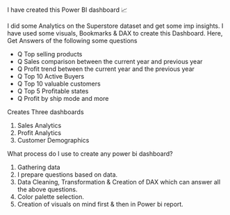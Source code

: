 I have created this Power BI dashboard 📈


I did some Analytics on the Superstore dataset and get some imp insights. I have used some visuals, Bookmarks & DAX to create this Dashboard.
Here, Get Answers of the following some questions

+ Q Top selling products
+ Q Sales comparison between the current year and previous year
+ Q Profit trend between the current year and the previous year
+ Q Top 10 Active Buyers
+ Q Top 10 valuable customers
+ Q Top 5 Profitable states
+ Q Profit by ship mode
  and more

Creates Three dashboards
1. Sales Analytics
2. Profit Analytics
3. Customer Demographics

What process do I use to create any power bi dashboard?

1) Gathering data
2) I prepare questions based on data.
3) Data Cleaning, Transformation & Creation of DAX which can answer all the above questions.
4) Color palette selection.
5) Creation of visuals on mind first & then in Power bi report.
